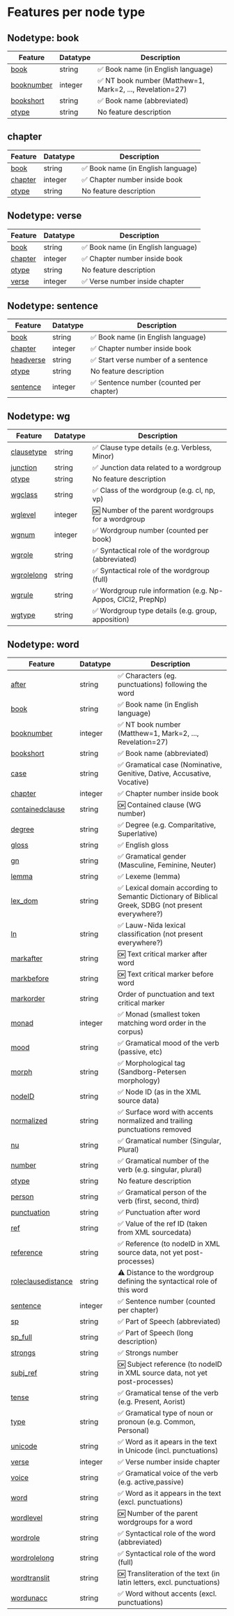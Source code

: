 <h1>Features per node type</h1>

<h2>Nodetype: book</h2>

<table>
<thead>
<tr>
  <th>Feature</th>
  <th>Datatype</th>
  <th>Description</th>
</tr>
</thead>
<tbody>
<tr>
  <td><A HREF="book.md#readme">book</A></td>
  <td>string</td>
  <td>✅ Book name (in English language)</td>
</tr>
<tr>
  <td><A HREF="booknumber.md#readme">booknumber</A></td>
  <td>integer</td>
  <td>✅ NT book number (Matthew=1, Mark=2, ..., Revelation=27)</td>
</tr>
<tr>
  <td><A HREF="bookshort.md#readme">bookshort</A></td>
  <td>string</td>
  <td>✅ Book name (abbreviated)</td>
</tr>
<tr>
  <td><A HREF="otype.md#readme">otype</A></td>
  <td>string</td>
  <td>No feature description</td>
</tr>
</tbody>
</table>

<h2>chapter</h2>

<table>
<thead>
<tr>
  <th>Feature</th>
  <th>Datatype</th>
  <th>Description</th>
</tr>
</thead>
<tbody>
<tr>
  <td><A HREF="book.md#readme">book</A></td>
  <td>string</td>
  <td>✅ Book name (in English language)</td>
</tr>
<tr>
  <td><A HREF="chapter.md#readme">chapter</A></td>
  <td>integer</td>
  <td>✅ Chapter number inside book</td>
</tr>
<tr>
  <td><A HREF="otype.md#readme">otype</A></td>
  <td>string</td>
  <td>No feature description</td>
</tr>
</tbody>
</table>

<h2>Nodetype: verse</h2>

<table>
<thead>
<tr>
  <th>Feature</th>
  <th>Datatype</th>
  <th>Description</th>
</tr>
</thead>
<tbody>
<tr>
  <td><A HREF="book.md#readme">book</A></td>
  <td>string</td>
  <td>✅ Book name (in English language)</td>
</tr>
<tr>
  <td><A HREF="chapter.md#readme">chapter</A></td>
  <td>integer</td>
  <td>✅ Chapter number inside book</td>
</tr>
<tr>
  <td><A HREF="otype.md#readme">otype</A></td>
  <td>string</td>
  <td>No feature description</td>
</tr>
<tr>
  <td><A HREF="verse.md#readme">verse</A></td>
  <td>integer</td>
  <td>✅ Verse number inside chapter</td>
</tr>
</tbody>
</table>

<h2>Nodetype: sentence</h2>

<table>
<thead>
<tr>
  <th>Feature</th>
  <th>Datatype</th>
  <th>Description</th>
</tr>
</thead>
<tbody>
<tr>
  <td><A HREF="book.md#readme">book</A></td>
  <td>string</td>
  <td>✅ Book name (in English language)</td>
</tr>
<tr>
  <td><A HREF="chapter.md#readme">chapter</A></td>
  <td>integer</td>
  <td>✅ Chapter number inside book</td>
</tr>
<tr>
  <td><A HREF="headverse.md#readme">headverse</A></td>
  <td>string</td>
  <td>✅ Start verse number of a sentence</td>
</tr>
<tr>
  <td><A HREF="otype.md#readme">otype</A></td>
  <td>string</td>
  <td>No feature description</td>
</tr>
<tr>
  <td><A HREF="sentence.md#readme">sentence</A></td>
  <td>integer</td>
  <td>✅ Sentence number (counted per chapter)</td>
</tr>
</tbody>
</table>

<h2>Nodetype: wg</h2>

<table>
<thead>
<tr>
  <th>Feature</th>
  <th>Datatype</th>
  <th>Description</th>
</tr>
</thead>
<tbody>
<tr>
  <td><A HREF="clausetype.md#readme">clausetype</A></td>
  <td>string</td>
  <td>✅ Clause type details (e.g. Verbless, Minor)</td>
</tr>
<tr>
  <td><A HREF="junction.md#readme">junction</A></td>
  <td>string</td>
  <td>✅ Junction data related to a wordgroup</td>
</tr>
<tr>
  <td><A HREF="otype.md#readme">otype</A></td>
  <td>string</td>
  <td>No feature description</td>
</tr>
<tr>
  <td><A HREF="wgclass.md#readme">wgclass</A></td>
  <td>string</td>
  <td>✅ Class of the wordgroup (e.g. cl, np, vp)</td>
</tr>
<tr>
  <td><A HREF="wglevel.md#readme">wglevel</A></td>
  <td>integer</td>
  <td>🆗 Number of the parent wordgroups for a wordgroup</td>
</tr>
<tr>
  <td><A HREF="wgnum.md#readme">wgnum</A></td>
  <td>integer</td>
  <td>✅ Wordgroup number (counted per book)</td>
</tr>
<tr>
  <td><A HREF="wgrole.md#readme">wgrole</A></td>
  <td>string</td>
  <td>✅ Syntactical role of the wordgroup (abbreviated)</td>
</tr>
<tr>
  <td><A HREF="wgrolelong.md#readme">wgrolelong</A></td>
  <td>string</td>
  <td>✅ Syntactical role of the wordgroup (full)</td>
</tr>
<tr>
  <td><A HREF="wgrule.md#readme">wgrule</A></td>
  <td>string</td>
  <td>✅ Wordgroup rule information (e.g. Np-Appos, ClCl2, PrepNp)</td>
</tr>
<tr>
  <td><A HREF="wgtype.md#readme">wgtype</A></td>
  <td>string</td>
  <td>✅ Wordgroup type details (e.g. group, apposition)</td>
</tr>
</tbody>
</table>

<h2>Nodetype: word</h2>

<table>
<thead>
<tr>
  <th>Feature</th>
  <th>Datatype</th>
  <th>Description</th>
</tr>
</thead>
<tbody>
<tr>
  <td><A HREF="after.md#readme">after</A></td>
  <td>string</td>
  <td>✅ Characters (eg. punctuations) following the word</td>
</tr>
<tr>
  <td><A HREF="book.md#readme">book</A></td>
  <td>string</td>
  <td>✅ Book name (in English language)</td>
</tr>
<tr>
  <td><A HREF="booknumber.md#readme">booknumber</A></td>
  <td>integer</td>
  <td>✅ NT book number (Matthew=1, Mark=2, ..., Revelation=27)</td>
</tr>
<tr>
  <td><A HREF="bookshort.md#readme">bookshort</A></td>
  <td>string</td>
  <td>✅ Book name (abbreviated)</td>
</tr>
<tr>
  <td><A HREF="case.md#readme">case</A></td>
  <td>string</td>
  <td>✅ Gramatical case (Nominative, Genitive, Dative, Accusative, Vocative)</td>
</tr>
<tr>
  <td><A HREF="chapter.md#readme">chapter</A></td>
  <td>integer</td>
  <td>✅ Chapter number inside book</td>
</tr>
<tr>
  <td><A HREF="containedclause.md#readme">containedclause</A></td>
  <td>string</td>
  <td>🆗 Contained clause (WG number)</td>
</tr>
<tr>
  <td><A HREF="degree.md#readme">degree</A></td>
  <td>string</td>
  <td>✅ Degree (e.g. Comparitative, Superlative)</td>
</tr>
<tr>
  <td><A HREF="gloss.md#readme">gloss</A></td>
  <td>string</td>
  <td>✅ English gloss</td>
</tr>
<tr>
  <td><A HREF="gn.md#readme">gn</A></td>
  <td>string</td>
  <td>✅ Gramatical gender (Masculine, Feminine, Neuter)</td>
</tr>
<tr>
  <td><A HREF="lemma.md#readme">lemma</A></td>
  <td>string</td>
  <td>✅ Lexeme (lemma)</td>
</tr>
<tr>
  <td><A HREF="lex_dom.md#readme">lex_dom</A></td>
  <td>string</td>
  <td>✅ Lexical domain according to Semantic Dictionary of Biblical Greek, SDBG (not present everywhere?)</td>
</tr>
<tr>
  <td><A HREF="ln.md#readme">ln</A></td>
  <td>string</td>
  <td>✅ Lauw-Nida lexical classification (not present everywhere?)</td>
</tr>
<tr>
  <td><A HREF="markafter.md#readme">markafter</A></td>
  <td>string</td>
  <td>🆗 Text critical marker after word</td>
</tr>
<tr>
  <td><A HREF="markbefore.md#readme">markbefore</A></td>
  <td>string</td>
  <td>🆗 Text critical marker before word</td>
</tr>
<tr>
  <td><A HREF="markorder.md#readme">markorder</A></td>
  <td>string</td>
  <td>Order of punctuation and text critical marker</td>
</tr>
<tr>
  <td><A HREF="monad.md#readme">monad</A></td>
  <td>integer</td>
  <td>✅ Monad (smallest token matching word order in the corpus)</td>
</tr>
<tr>
  <td><A HREF="mood.md#readme">mood</A></td>
  <td>string</td>
  <td>✅ Gramatical mood of the verb (passive, etc)</td>
</tr>
<tr>
  <td><A HREF="morph.md#readme">morph</A></td>
  <td>string</td>
  <td>✅ Morphological tag (Sandborg-Petersen morphology)</td>
</tr>
<tr>
  <td><A HREF="nodeID.md#readme">nodeID</A></td>
  <td>string</td>
  <td>✅ Node ID (as in the XML source data)</td>
</tr>
<tr>
  <td><A HREF="normalized.md#readme">normalized</A></td>
  <td>string</td>
  <td>✅ Surface word with accents normalized and trailing punctuations removed</td>
</tr>
<tr>
  <td><A HREF="nu.md#readme">nu</A></td>
  <td>string</td>
  <td>✅ Gramatical number (Singular, Plural)</td>
</tr>
<tr>
  <td><A HREF="number.md#readme">number</A></td>
  <td>string</td>
  <td>✅ Gramatical number of the verb (e.g. singular, plural)</td>
</tr>
<tr>
  <td><A HREF="otype.md#readme">otype</A></td>
  <td>string</td>
  <td>No feature description</td>
</tr>
<tr>
  <td><A HREF="person.md#readme">person</A></td>
  <td>string</td>
  <td>✅ Gramatical person of the verb (first, second, third)</td>
</tr>
<tr>
  <td><A HREF="punctuation.md#readme">punctuation</A></td>
  <td>string</td>
  <td>✅ Punctuation after word</td>
</tr>
<tr>
  <td><A HREF="ref.md#readme">ref</A></td>
  <td>string</td>
  <td>✅ Value of the ref ID (taken from XML sourcedata)</td>
</tr>
<tr>
  <td><A HREF="reference.md#readme">reference</A></td>
  <td>string</td>
  <td>✅ Reference (to nodeID in XML source data, not yet post-processes)</td>
</tr>
<tr>
  <td><A HREF="roleclausedistance.md#readme">roleclausedistance</A></td>
  <td>string</td>
  <td>⚠️ Distance to the wordgroup defining the syntactical role of this word</td>
</tr>
<tr>
  <td><A HREF="sentence.md#readme">sentence</A></td>
  <td>integer</td>
  <td>✅ Sentence number (counted per chapter)</td>
</tr>
<tr>
  <td><A HREF="sp.md#readme">sp</A></td>
  <td>string</td>
  <td>✅ Part of Speech (abbreviated)</td>
</tr>
<tr>
  <td><A HREF="sp_full.md#readme">sp_full</A></td>
  <td>string</td>
  <td>✅ Part of Speech (long description)</td>
</tr>
<tr>
  <td><A HREF="strongs.md#readme">strongs</A></td>
  <td>string</td>
  <td>✅ Strongs number</td>
</tr>
<tr>
  <td><A HREF="subj_ref.md#readme">subj_ref</A></td>
  <td>string</td>
  <td>🆗 Subject reference (to nodeID in XML source data, not yet post-processes)</td>
</tr>
<tr>
  <td><A HREF="tense.md#readme">tense</A></td>
  <td>string</td>
  <td>✅ Gramatical tense of the verb (e.g. Present, Aorist)</td>
</tr>
<tr>
  <td><A HREF="type.md#readme">type</A></td>
  <td>string</td>
  <td>✅ Gramatical type  of noun or pronoun (e.g. Common, Personal)</td>
</tr>
<tr>
  <td><A HREF="unicode.md#readme">unicode</A></td>
  <td>string</td>
  <td>✅ Word as it apears in the text in Unicode (incl. punctuations)</td>
</tr>
<tr>
  <td><A HREF="verse.md#readme">verse</A></td>
  <td>integer</td>
  <td>✅ Verse number inside chapter</td>
</tr>
<tr>
  <td><A HREF="voice.md#readme">voice</A></td>
  <td>string</td>
  <td>✅ Gramatical voice of the verb (e.g. active,passive)</td>
</tr>
<tr>
  <td><A HREF="word.md#readme">word</A></td>
  <td>string</td>
  <td>✅ Word as it appears in the text (excl. punctuations)</td>
</tr>
<tr>
  <td><A HREF="wordlevel.md#readme">wordlevel</A></td>
  <td>string</td>
  <td>🆗 Number of the parent wordgroups for a word</td>
</tr>
<tr>
  <td><A HREF="wordrole.md#readme">wordrole</A></td>
  <td>string</td>
  <td>✅ Syntactical role of the word (abbreviated)</td>
</tr>
<tr>
  <td><A HREF="wordrolelong.md#readme">wordrolelong</A></td>
  <td>string</td>
  <td>✅ Syntactical role of the word (full)</td>
</tr>
<tr>
  <td><A HREF="wordtranslit.md#readme">wordtranslit</A></td>
  <td>string</td>
  <td>🆗 Transliteration of the text (in latin letters, excl. punctuations)</td>
</tr>
<tr>
  <td><A HREF="wordunacc.md#readme">wordunacc</A></td>
  <td>string</td>
  <td>✅ Word without accents (excl. punctuations)</td>
</tr>
</tbody>
</table>
